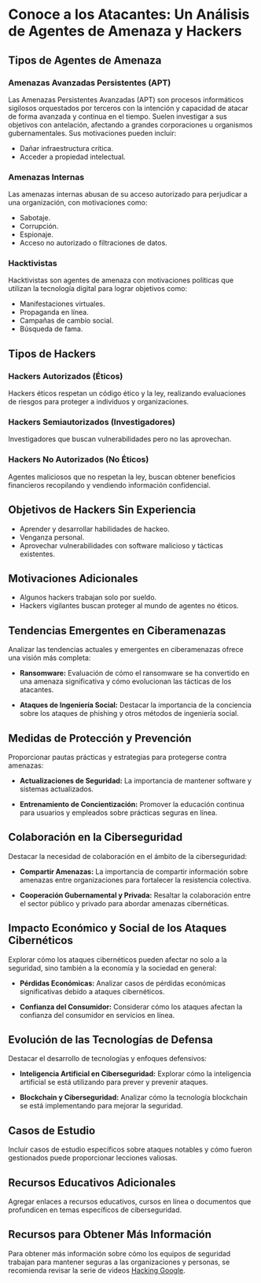 # Conoce a los Atacantes: Un Análisis de Agentes de Amenaza y Hackers

## Tipos de Agentes de Amenaza

### Amenazas Avanzadas Persistentes (APT)

Las Amenazas Persistentes Avanzadas (APT) son procesos informáticos sigilosos orquestados por terceros con la intención y capacidad de atacar 
de forma avanzada y continua en el tiempo. Suelen investigar a sus objetivos con antelación, afectando a grandes corporaciones u organismos 
gubernamentales. Sus motivaciones pueden incluir:

- Dañar infraestructura crítica.
- Acceder a propiedad intelectual.

### Amenazas Internas

Las amenazas internas abusan de su acceso autorizado para perjudicar a una organización, con motivaciones como:

- Sabotaje.
- Corrupción.
- Espionaje.
- Acceso no autorizado o filtraciones de datos.

### Hacktivistas

Hacktivistas son agentes de amenaza con motivaciones políticas que utilizan la tecnología digital para lograr objetivos como:

- Manifestaciones virtuales.
- Propaganda en línea.
- Campañas de cambio social.
- Búsqueda de fama.

## Tipos de Hackers

### Hackers Autorizados (Éticos)

Hackers éticos respetan un código ético y la ley, realizando evaluaciones de riesgos para proteger a individuos y organizaciones.

### Hackers Semiautorizados (Investigadores)

Investigadores que buscan vulnerabilidades pero no las aprovechan.

### Hackers No Autorizados (No Éticos)

Agentes maliciosos que no respetan la ley, buscan obtener beneficios financieros recopilando y vendiendo información confidencial.

## Objetivos de Hackers Sin Experiencia

- Aprender y desarrollar habilidades de hackeo.
- Venganza personal.
- Aprovechar vulnerabilidades con software malicioso y tácticas existentes.

## Motivaciones Adicionales

- Algunos hackers trabajan solo por sueldo.
- Hackers vigilantes buscan proteger al mundo de agentes no éticos.

## Tendencias Emergentes en Ciberamenazas

Analizar las tendencias actuales y emergentes en ciberamenazas ofrece una visión más completa:

- **Ransomware:** Evaluación de cómo el ransomware se ha convertido en una amenaza significativa y cómo evolucionan las tácticas de los 
atacantes.
  
- **Ataques de Ingeniería Social:** Destacar la importancia de la conciencia sobre los ataques de phishing y otros métodos de ingeniería 
social.

## Medidas de Protección y Prevención

Proporcionar pautas prácticas y estrategias para protegerse contra amenazas:

- **Actualizaciones de Seguridad:** La importancia de mantener software y sistemas actualizados.
  
- **Entrenamiento de Concientización:** Promover la educación continua para usuarios y empleados sobre prácticas seguras en línea.

## Colaboración en la Ciberseguridad

Destacar la necesidad de colaboración en el ámbito de la ciberseguridad:

- **Compartir Amenazas:** La importancia de compartir información sobre amenazas entre organizaciones para fortalecer la resistencia colectiva.
  
- **Cooperación Gubernamental y Privada:** Resaltar la colaboración entre el sector público y privado para abordar amenazas cibernéticas.

## Impacto Económico y Social de los Ataques Cibernéticos

Explorar cómo los ataques cibernéticos pueden afectar no solo a la seguridad, sino también a la economía y la sociedad en general:

- **Pérdidas Económicas:** Analizar casos de pérdidas económicas significativas debido a ataques cibernéticos.
  
- **Confianza del Consumidor:** Considerar cómo los ataques afectan la confianza del consumidor en servicios en línea.

## Evolución de las Tecnologías de Defensa

Destacar el desarrollo de tecnologías y enfoques defensivos:

- **Inteligencia Artificial en Ciberseguridad:** Explorar cómo la inteligencia artificial se está utilizando para prever y prevenir ataques.
  
- **Blockchain y Ciberseguridad:** Analizar cómo la tecnología blockchain se está implementando para mejorar la seguridad.

## Casos de Estudio

Incluir casos de estudio específicos sobre ataques notables y cómo fueron gestionados puede proporcionar lecciones valiosas.

## Recursos Educativos Adicionales

Agregar enlaces a recursos educativos, cursos en línea o documentos que profundicen en temas específicos de ciberseguridad.

## Recursos para Obtener Más Información

Para obtener más información sobre cómo los equipos de seguridad trabajan para mantener seguras a las organizaciones y personas, se recomienda 
revisar la serie de videos [Hacking Google](enlace_a_la_serie_de_videos).